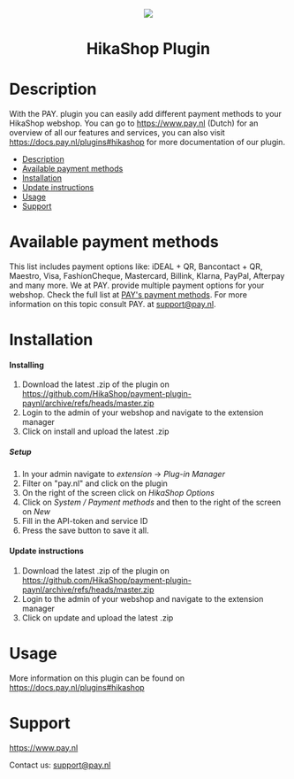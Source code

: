 <p align="center">
  <img src="https://www.pay.nl/uploads/1/brands/main_logo.png" />
</p>
<h1 align="center">HikaShop Plugin</h1>

# Description

With the PAY. plugin you can easily add different payment methods to your HikaShop webshop. You can go to https://www.pay.nl (Dutch) for an overview of all our features and services, you can also visit https://docs.pay.nl/plugins#hikashop for more documentation of our plugin.

- [Description](#description)
- [Available payment methods](#available-payment-methods)
- [Installation](#installation)
- [Update instructions](#update-instructions)
- [Usage](#usage)
- [Support](#support)

# Available payment methods
This list includes payment options like: iDEAL + QR, Bancontact + QR, Maestro, Visa, FashionCheque, Mastercard, Billink, Klarna, PayPal, Afterpay and many more. We at PAY. provide multiple payment options for your webshop. Check the full list at <a href="https://www.pay.nl/betaalmethoden">PAY's payment methods</a>.
For more information on this topic consult PAY. at support@pay.nl.

# Installation
#### Installing

1. Download the latest .zip of the plugin on https://github.com/HikaShop/payment-plugin-paynl/archive/refs/heads/master.zip
2. Login to the admin of your webshop and navigate to the extension manager
3. Click on install and upload the latest .zip

##### Setup

1. In your admin navigate to *extension* -> *Plug-in Manager*
2. Filter on "pay.nl" and click on the plugin
3. On the right of the screen click on *HikaShop Options*
4. Click on *System / Payment methods* and then to the right of the screen on *New*
5. Fill in the API-token and service ID
6. Press the save button to save it all.

#### Update instructions

1. Download the latest .zip of the plugin on https://github.com/HikaShop/payment-plugin-paynl/archive/refs/heads/master.zip
2. Login to the admin of your webshop and navigate to the extension manager
3. Click on update and upload the latest .zip

# Usage

More information on this plugin can be found on https://docs.pay.nl/plugins#hikashop

# Support
https://www.pay.nl

Contact us: support@pay.nl

